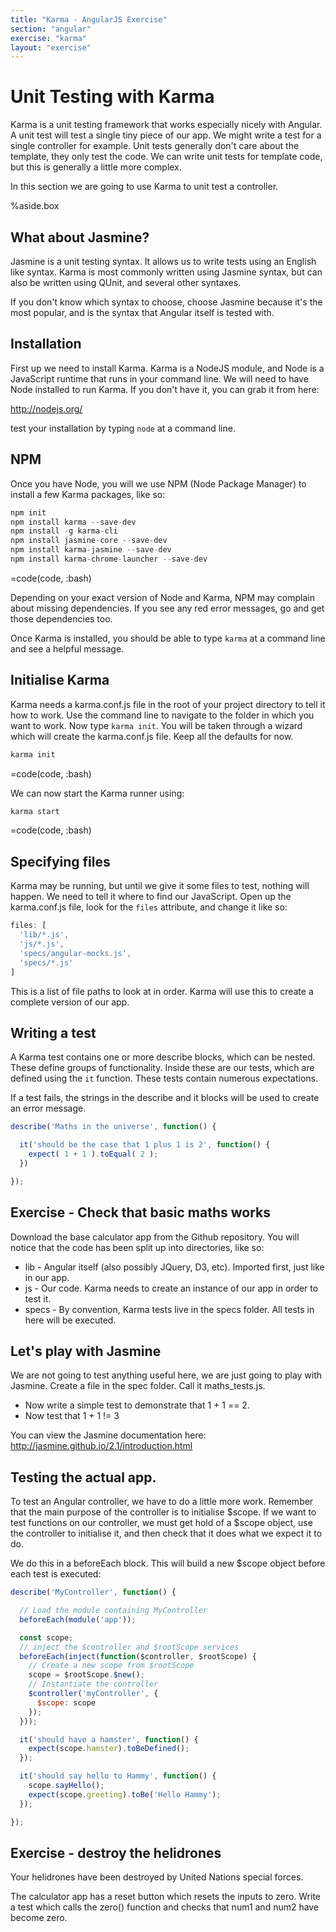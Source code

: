 ```yaml
---
title: "Karma - AngularJS Exercise"
section: "angular"
exercise: "karma"
layout: "exercise"
---
```





# Unit Testing with Karma

Karma is a unit testing framework that works especially nicely with Angular. A unit test will test a single tiny piece of our app. We might write a test for a single controller for example. Unit tests generally don't care about the template, they only test the code. We can write unit tests for template code, but this is generally a little more complex.

In this section we are going to use Karma to unit test a controller.

%aside.box

## What about Jasmine?

Jasmine is a unit testing syntax. It allows us to write tests using an English like syntax. Karma is most commonly written using Jasmine syntax, but can also be written using QUnit, and several other syntaxes.

If you don't know which syntax to choose, choose Jasmine because it's the most popular, and is the syntax that Angular itself is tested with.





## Installation

First up we need to install Karma. Karma is a NodeJS module, and Node is a JavaScript runtime that runs in your command line. We will need to have Node installed to run Karma. If you don't have it, you can grab it from here:

<http://nodejs.org/>

test your installation by typing `node` at a command line.

## NPM

Once you have Node, you will we use NPM (Node Package Manager) to install a few Karma packages, like so:

```js
npm init
npm install karma --save-dev
npm install -g karma-cli
npm install jasmine-core --save-dev
npm install karma-jasmine --save-dev
npm install karma-chrome-launcher --save-dev
```

=code(code, :bash)



Depending on your exact version of Node and Karma, NPM may complain about missing dependencies. If you see any red error messages, go and get those dependencies too.

Once Karma is installed, you should be able to type `karma` at a command line and see a helpful message.

## Initialise Karma

Karma needs a karma.conf.js file in the root of your project directory to tell it how to work. Use the command line to navigate to the folder in which you want to work. Now type `karma init`. You will be taken through a wizard which will create the karma.conf.js file. Keep all the defaults for now.

```js
karma init
```

=code(code, :bash)



We can now start the Karma runner using:

```js
karma start
```

=code(code, :bash)



## Specifying files

Karma may be running, but until we give it some files to test, nothing will happen. We need to tell it where to find our JavaScript. Open up the karma.conf.js file, look for the `files` attribute, and change it like so:

```js
files: [
  'lib/*.js',
  'js/*.js',
  'specs/angular-mocks.js',
  'specs/*.js'
]
```





This is a list of file paths to look at in order. Karma will use this to create a complete version of our app.

## Writing a test

A Karma test contains one or more describe blocks, which can be nested. These define groups of functionality. Inside these are our tests, which are defined using the `it` function. These tests contain numerous expectations.

If a test fails, the strings in the describe and it blocks will be used to create an error message.

```js
describe('Maths in the universe', function() {

  it('should be the case that 1 plus 1 is 2', function() {
    expect( 1 + 1 ).toEqual( 2 );
  })

});
```








## Exercise - Check that basic maths works

Download the base calculator app from the Github repository. You will notice that the code has been split up into directories, like so:

* lib - Angular itself (also possibly JQuery, D3, etc). Imported first, just like in our app.
* js - Our code. Karma needs to create an instance of our app in order to test it.
* specs - By convention, Karma tests live in the specs folder. All tests in here will be executed.

## Let's play with Jasmine

We are not going to test anything useful here, we are just going to play with Jasmine. Create a file in the spec folder. Call it maths_tests.js.

* Now write a simple test to demonstrate that 1 + 1 == 2.
* Now test that 1 + 1 != 3

You can view the Jasmine documentation here: <http://jasmine.github.io/2.1/introduction.html>



## Testing the actual app.

To test an Angular controller, we have to do a little more work. Remember that the main purpose of the controller is to initialise $scope. If we want to test functions on our controller, we must get hold of a $scope object, use the controller to initialise it, and then check that it does what we expect it to do.

We do this in a beforeEach block. This will build a new $scope object before each test is executed:


```js
describe('MyController', function() {

  // Load the module containing MyController
  beforeEach(module('app'));

  const scope;
  // inject the $controller and $rootScope services
  beforeEach(inject(function($controller, $rootScope) {
    // Create a new scope from $rootScope
    scope = $rootScope.$new();
    // Instantiate the controller
    $controller('myController', {
      $scope: scope
    });
  }));

  it('should have a hamster', function() {
    expect(scope.hamster).toBeDefined();
  });

  it('should say hello to Hammy', function() {
    scope.sayHello();
    expect(scope.greeting).toBe('Hello Hammy');
  });

});
```







## Exercise - destroy the helidrones

Your helidrones have been destroyed by United Nations special forces.

The calculator app has a reset button which resets the inputs to zero. Write a test which calls the zero() function and checks that num1 and num2 have become zero.
